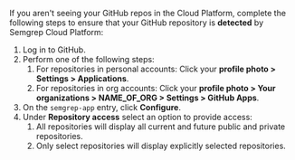 If you aren't seeing your GitHub repos in the Cloud Platform, complete the following steps to ensure that your GitHub repository is **detected** by Semgrep Cloud Platform:

1. Log in to GitHub.
2. Perform one of the following steps:
    1. For repositories in personal accounts: Click your **profile photo > Settings > Applications**.
    2. For repositories in org accounts: Click your **profile photo > Your organizations > <span class ="placeholder">NAME_OF_ORG</span> > Settings > GitHub Apps**.
3. On the `semgrep-app` entry, click **Configure**.
4. Under **Repository access** select an option to provide access:
    1. All repositories will display all current and future public and private repositories.
    2. Only select repositories will display explicitly selected repositories.
